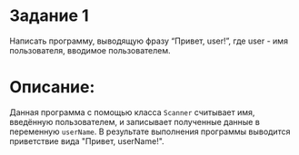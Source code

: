 # Задание 1

Написать программу, выводящую фразу “Привет, user!”, где user - имя пользователя, вводимое пользователем.

# Описание: 

Данная программа с помощью класса `Scanner` считывает имя, введённую пользователем, и записывает полученные данные в переменную `userName`. В результате выполнения программы выводится приветствие вида "Привет, userName!".
